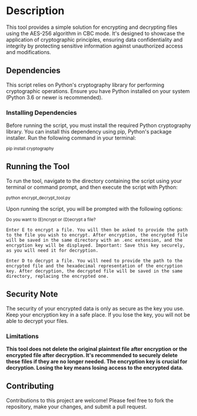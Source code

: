 # Description

This tool provides a simple solution for encrypting and decrypting files using the AES-256 algorithm in CBC mode. It's designed to showcase the application of cryptographic principles, ensuring data confidentiality and integrity by protecting sensitive information against unauthorized access and modifications.


## Dependencies

This script relies on Python's cryptography library for performing cryptographic operations. Ensure you have Python installed on your system (Python 3.6 or newer is recommended).

### Installing Dependencies

Before running the script, you must install the required Python cryptography library. You can install this dependency using pip, Python's package installer. 
Run the following command in your terminal:

<sub>pip install cryptography</sub>

## Running the Tool

To run the tool, navigate to the directory containing the script using your terminal or command prompt, and then execute the script with Python:

<sub>python encrypt_decrypt_tool.py</sub>

Upon running the script, you will be prompted with the following options:

<sub>Do you want to (E)ncrypt or (D)ecrypt a file?</sub>

    Enter E to encrypt a file. You will then be asked to provide the path to the file you wish to encrypt. After encryption, the encrypted file will be saved in the same directory with an .enc extension, and the encryption key will be displayed. Important: Save this key securely, as you will need it for decryption.

    Enter D to decrypt a file. You will need to provide the path to the encrypted file and the hexadecimal representation of the encryption key. After decryption, the decrypted file will be saved in the same directory, replacing the encrypted one.

## Security Note

The security of your encrypted data is only as secure as the key you use. Keep your encryption key in a safe place. If you lose the key, you will not be able to decrypt your files.

### Limitations
**This tool does not delete the original plaintext file after encryption or the encrypted file after decryption. It's recommended to securely delete these files if they are no longer needed. The encryption key is crucial for decryption. Losing the key means losing access to the encrypted data.**

## Contributing

Contributions to this project are welcome! Please feel free to fork the repository, make your changes, and submit a pull request.
